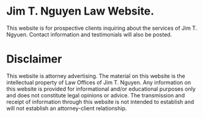 # Jim T. Nguyen Law Website.

This website is for prospective clients inquiring about the services of Jim T. Ngyuen. Contact information and testimonials will also be posted.

# Disclaimer

This website is attorney advertising. The material on this website is the intellectual property of Law Offices of Jim T. Nguyen. Any information on this website is provided for informational and/or educational purposes only and does not constitute legal opinions or advice. The transmission and receipt of information through this website is not intended to establish and will not establish an attorney-client relationship.
